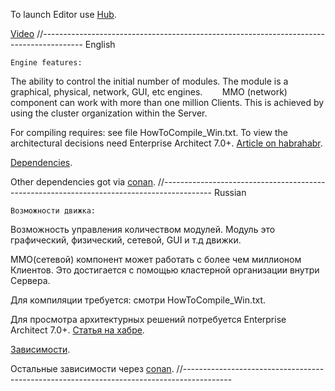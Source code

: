 ﻿To launch Editor use [Hub](https://github.com/RamilGauss/TornadoHub/releases).

[Video](http://www.youtube.com/watch?v=g8IlYRepclE)
//----------------------------------------------------------------------------------------
    English 
	
    Engine features:

  The ability to control the initial number of modules.
The module is a graphical, physical, network, GUI, etc engines.
    
  MMO (network) component can work with more than one million Clients.
This is achieved by using the cluster organization within the Server.

  For compiling requires: see file HowToCompile_Win.txt.
To view the architectural decisions need Enterprise Architect 7.0+.
[Article on habrahabr](http://habrahabr.ru/post/233915/).

[Dependencies](https://github.com/RamilGauss/MMO-FrameworkDependency).

Other dependencies got via [conan](http://conan.io).
//------------------------------------------------------------------------------------------
    Russian
    
    Возможности движка:

  Возможность управления количеством модулей.
Модуль это графический, физический, сетевой, GUI и т.д движки.
    
  ММО(сетевой) компонент может работать с более чем миллионом Клиентов.
Это достигается с помощью кластерной организации внутри Сервера.

  Для компиляции требуется: смотри HowToCompile_Win.txt.
  
Для просмотра архитектурных решений потребуется Enterprise Architect 7.0+.
[Статья на хабре](http://habrahabr.ru/post/233915/).

[Зависимости](https://github.com/RamilGauss/MMO-FrameworkDependency).

Остальные зависимости через [conan](http://conan.io).
//------------------------------------------------------------------------------------------